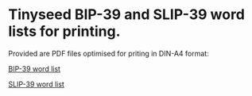 # Tinyseed BIP-39 and SLIP-39 word lists for printing.
 Provided are PDF files optimised for priting in DIN-A4 format:

[BIP-39 word list](https://github.com/tinyseed-backup/word-lists/raw/main/BIP39_Tinyseed_io.pdf)

[SLIP-39 word list](https://github.com/tinyseed-backup/word-lists/raw/main/SLIP39_Tinyseed_io.pdf)
